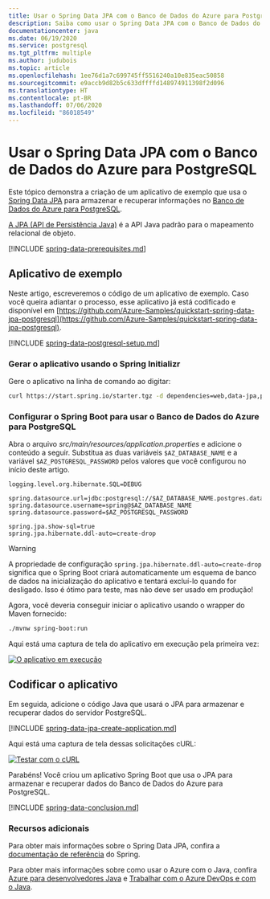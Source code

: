 ```yaml
---
title: Usar o Spring Data JPA com o Banco de Dados do Azure para PostgreSQL
description: Saiba como usar o Spring Data JPA com o Banco de Dados do Azure para PostgreSQL.
documentationcenter: java
ms.date: 06/19/2020
ms.service: postgresql
ms.tgt_pltfrm: multiple
ms.author: judubois
ms.topic: article
ms.openlocfilehash: 1ee76d1a7c699745ff5516240a10e835eac50858
ms.sourcegitcommit: e9accb9d82b5c633dffffd148974911398f2d096
ms.translationtype: HT
ms.contentlocale: pt-BR
ms.lasthandoff: 07/06/2020
ms.locfileid: "86018549"
---
```

# <a name="use-spring-data-jpa-with-azure-database-for-postgresql"></a>Usar o Spring Data JPA com o Banco de Dados do Azure para PostgreSQL

Este tópico demonstra a criação de um aplicativo de exemplo que usa o [Spring Data JPA](https://spring.io/projects/spring-data-jpa) para armazenar e recuperar informações no [Banco de Dados do Azure para PostgreSQL](https://docs.microsoft.com/azure/postgresql/).

[A JPA (API de Persistência Java)](https://en.wikipedia.org/wiki/Java_Persistence_API) é a API Java padrão para o mapeamento relacional de objeto.

[!INCLUDE [spring-data-prerequisites.md](includes/spring-data-prerequisites.md)]

## <a name="sample-application"></a>Aplicativo de exemplo

Neste artigo, escreveremos o código de um aplicativo de exemplo. Caso você queira adiantar o processo, esse aplicativo já está codificado e disponível em [https://github.com/Azure-Samples/quickstart-spring-data-jpa-postgresql](https://github.com/Azure-Samples/quickstart-spring-data-jpa-postgresql).

[!INCLUDE [spring-data-postgresql-setup.md](includes/spring-data-postgresql-setup.md)]

### <a name="generate-the-application-by-using-spring-initializr"></a>Gerar o aplicativo usando o Spring Initializr

Gere o aplicativo na linha de comando ao digitar:

```bash
curl https://start.spring.io/starter.tgz -d dependencies=web,data-jpa,postgresql -d baseDir=azure-database-workshop -d bootVersion=2.3.1.RELEASE -d javaVersion=8 | tar -xzvf -
```

### <a name="configure-spring-boot-to-use-azure-database-for-postgresql"></a>Configurar o Spring Boot para usar o Banco de Dados do Azure para PostgreSQL

Abra o arquivo *src/main/resources/application.properties* e adicione o conteúdo a seguir. Substitua as duas variáveis `$AZ_DATABASE_NAME` e a variável `$AZ_POSTGRESQL_PASSWORD` pelos valores que você configurou no início deste artigo.

```properties
logging.level.org.hibernate.SQL=DEBUG

spring.datasource.url=jdbc:postgresql://$AZ_DATABASE_NAME.postgres.database.azure.com:5432/demo
spring.datasource.username=spring@$AZ_DATABASE_NAME
spring.datasource.password=$AZ_POSTGRESQL_PASSWORD

spring.jpa.show-sql=true
spring.jpa.hibernate.ddl-auto=create-drop
```

> [!WARNING]
> A propriedade de configuração `spring.jpa.hibernate.ddl-auto=create-drop` significa que o Spring Boot criará automaticamente um esquema de banco de dados na inicialização do aplicativo e tentará excluí-lo quando for desligado. Isso é ótimo para teste, mas não deve ser usado em produção!

Agora, você deveria conseguir iniciar o aplicativo usando o wrapper do Maven fornecido:

```bash
./mvnw spring-boot:run
```

Aqui está uma captura de tela do aplicativo em execução pela primeira vez:

[![O aplicativo em execução](media/configure-spring-data-jpa-with-azure-postgresql/create-postgresql-01.png)](media/configure-spring-data-jpa-with-azure-postgresql/create-postgresql-01.png#lightbox)

## <a name="code-the-application"></a>Codificar o aplicativo

Em seguida, adicione o código Java que usará o JPA para armazenar e recuperar dados do servidor PostgreSQL.

[!INCLUDE [spring-data-jpa-create-application.md](includes/spring-data-jpa-create-application.md)]

Aqui está uma captura de tela dessas solicitações cURL:

[![Testar com o cURL](media/configure-spring-data-jpa-with-azure-postgresql/create-postgresql-02.png)](media/configure-spring-data-jpa-with-azure-postgresql/create-postgresql-02.png#lightbox)

Parabéns! Você criou um aplicativo Spring Boot que usa o JPA para armazenar e recuperar dados do Banco de Dados do Azure para PostgreSQL.

[!INCLUDE [spring-data-conclusion.md](includes/spring-data-conclusion.md)]

### <a name="additional-resources"></a>Recursos adicionais

Para obter mais informações sobre o Spring Data JPA, confira a [documentação de referência](https://docs.spring.io/spring-data/jpa/docs/current/reference/html/#reference) do Spring.

Para obter mais informações sobre como usar o Azure com o Java, confira [Azure para desenvolvedores Java](/azure/developer/java/) e [Trabalhar com o Azure DevOps e com o Java](/azure/devops/).
